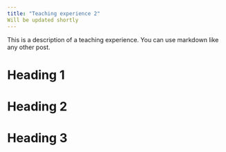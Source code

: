 ```yaml
---
title: "Teaching experience 2"
Will be updated shortly
---
```


This is a description of a teaching experience. You can use markdown like any other post.

Heading 1
======

Heading 2
======

Heading 3
======
